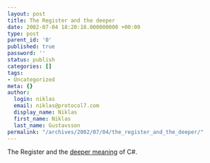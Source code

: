 ```yaml
---
layout: post
title: The Register and the deeper
date: 2002-07-04 18:20:18.000000000 +00:00
type: post
parent_id: '0'
published: true
password: ''
status: publish
categories: []
tags:
- Uncategorized
meta: {}
author:
  login: niklas
  email: niklas@protocol7.com
  display_name: Niklas
  first_name: Niklas
  last_name: Gustavsson
permalink: "/archives/2002/07/04/the_register_and_the_deeper/"
---
```

The Register and the [deeper meaning](http://www.theregister.co.uk/content/28/26042.html) of C#.

